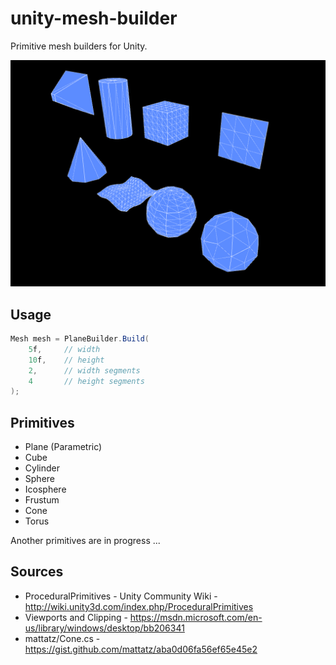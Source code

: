 unity-mesh-builder
=====================

Primitive mesh builders for Unity.

![Demo](https://raw.githubusercontent.com/mattatz/unity-mesh-builder/master/Captures/Demo.png)

## Usage

```cs
Mesh mesh = PlaneBuilder.Build(
    5f,     // width
    10f,    // height
    2,      // width segments
    4       // height segments
);
```

## Primitives

- Plane (Parametric)
- Cube
- Cylinder
- Sphere
- Icosphere
- Frustum
- Cone
- Torus

Another primitives are in progress ...

## Sources

- ProceduralPrimitives - Unity Community Wiki - http://wiki.unity3d.com/index.php/ProceduralPrimitives
- Viewports and Clipping - https://msdn.microsoft.com/en-us/library/windows/desktop/bb206341
- mattatz/Cone.cs - https://gist.github.com/mattatz/aba0d06fa56ef65e45e2
